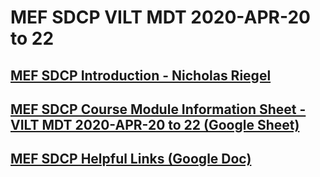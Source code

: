 #  MEF SDCP VILT MDT 2020-APR-20 to 22

## [MEF SDCP Introduction - Nicholas Riegel](https://docs.google.com/presentation/d/1dDd9z5g9wYJKA0nkQ3nePmTewDzV1EeT4feaJpl1iT0/edit?usp=sharing)

## [MEF SDCP Course Module Information Sheet - VILT MDT 2020-APR-20 to 22 (Google Sheet)](https://docs.google.com/spreadsheets/d/1R4gnfeIKf6JZmXKCrZREnB_4suswr7y-f_HFPZ0I3TA/edit?usp=sharing)

## [MEF SDCP Helpful Links (Google Doc)](https://docs.google.com/document/d/1CEhzOy3CoO7A5GLpZ-TgOyks7mE6EZ4iq-6ft3hRnw0/edit?usp=sharing)
